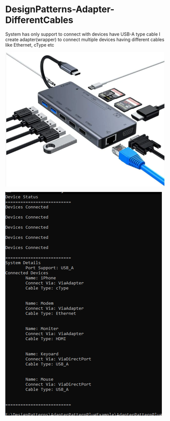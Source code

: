 # DesignPatterns-Adapter-DifferentCables
System has only support to connect with devices have USB-A type cable I create adapter(wrapper) to connect multiple devices having different cables like Ethernet, cType etc

![](https://github.com/YousufAnwer/DesignPatterns-Adapter-DifferentCables/blob/master/AdapterPatternPlugExample/Digram/GernalAdapter.PNG)

![](https://github.com/YousufAnwer/DesignPatterns-Adapter-DifferentCables/blob/master/AdapterPatternPlugExample/Digram/output.PNG)
